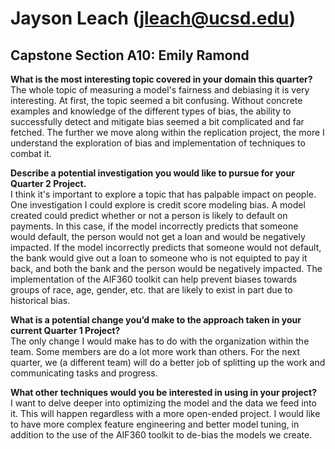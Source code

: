 # Jayson Leach (jleach@ucsd.edu)
## Capstone Section A10: Emily Ramond

**What is the most interesting topic covered in your domain this quarter?** \
The whole topic of measuring a model's fairness and debiasing it is very interesting. At first, the topic seemed a bit confusing. Without concrete examples and knowledge of the different types of bias, the ability to successfully detect and mitigate bias seemed a bit complicated and far fetched. The further we move along within the replication project, the more I understand the exploration of bias and implementation of techniques to combat it. 

**Describe a potential investigation you would like to pursue for your Quarter 2 Project.** \
I think it's important to explore a topic that has palpable impact on people. One investigation I could explore is credit score modeling bias. A model created could predict whether or not a person is likely to default on payments. In this case, if the model incorrectly predicts that someone would default, the person would not get a loan and would be negatively impacted. If the model incorrectly predicts that someone would not default, the bank would give out a loan to someone who is not equipted to pay it back, and both the bank and the person would be negatively impacted. The implementation of the AIF360 toolkit can help prevent biases towards groups of race, age, gender, etc. that are likely to exist in part due to historical bias.

**What is a potential change you’d make to the approach taken in your current Quarter 1 Project?** \
The only change I would make has to do with the organization within the team. Some members are do a lot more work than others. For the next quarter, we (a different team) will do a better job of splitting up the work and communicating tasks and progress.

**What other techniques would you be interested in using in your project?** \
I want to delve deeper into optimizing the model and the data we feed into it. This will happen regardless with a more open-ended project. I would like to have more complex feature engineering and better model tuning, in addition to the use of the AIF360 toolkit to de-bias the models we create.
